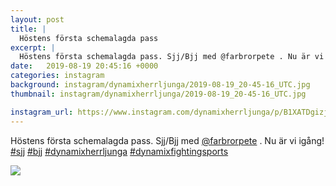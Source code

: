 ```yaml
---
layout: post
title: |
  Höstens första schemalagda pass
excerpt: |
  Höstens första schemalagda pass. Sjj/Bjj med @farbrorpete . Nu är vi igång!    
date:   2019-08-19 20:45:16 +0000
categories: instagram
background: instagram/dynamixherrljunga/2019-08-19_20-45-16_UTC.jpg
thumbnail: instagram/dynamixherrljunga/2019-08-19_20-45-16_UTC.jpg

instagram_url: https://www.instagram.com/dynamixherrljunga/p/B1XATDgizjG
---
```

Höstens första schemalagda pass. Sjj/Bjj med [@farbrorpete](https://www.instagram.com/farbrorpete/) . Nu är vi igång! [#sjj](https://www.instagram.com/explore/tags/sjj/) [#bjj](https://www.instagram.com/explore/tags/bjj/) [#dynamixherrljunga](https://www.instagram.com/explore/tags/dynamixherrljunga/) [#dynamixfightingsports](https://www.instagram.com/explore/tags/dynamixfightingsports/)



<img src='{{ site.baseurl }}/instagram/dynamixherrljunga/2019-08-19_20-45-16_UTC.jpg' class='img-fluid' />
